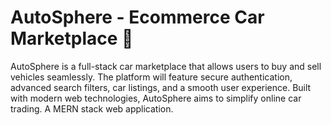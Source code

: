 # AutoSphere - Ecommerce Car Marketplace 🚗

AutoSphere is a full-stack car marketplace that allows users to buy and sell vehicles seamlessly. The platform will feature secure authentication, advanced search filters, car listings, and a smooth user experience. Built with modern web technologies, AutoSphere aims to simplify online car trading.
A MERN stack web application.
